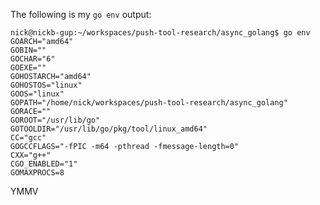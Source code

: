 The following is my `go env` output:

    nick@nickb-gup:~/workspaces/push-tool-research/async_golang$ go env
    GOARCH="amd64"
    GOBIN=""
    GOCHAR="6"
    GOEXE=""
    GOHOSTARCH="amd64"
    GOHOSTOS="linux"
    GOOS="linux"
    GOPATH="/home/nick/workspaces/push-tool-research/async_golang"
    GORACE=""
    GOROOT="/usr/lib/go"
    GOTOOLDIR="/usr/lib/go/pkg/tool/linux_amd64"
    CC="gcc"
    GOGCCFLAGS="-fPIC -m64 -pthread -fmessage-length=0"
    CXX="g++"
    CGO_ENABLED="1"
    GOMAXPROCS=8

YMMV
